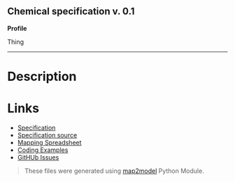 ## Chemical specification v. 0.1 

**Profile** 

Thing

**** 

# Description 
 
# Links 
- [Specification](http://bioschemas.org/bsc_specs/Chemical/specification/)
- [Specification source](specification.html)
- [Mapping Spreadsheet](https://docs.google.com/spreadsheets/d/1929wjxexWAQGuXP8qn9dI7HTbRIjGhqjazSnuSJaj0U/edit?usp=drivesdk)
- [Coding Examples](https://github.com/BioSchemas/specifications/tree/master/Chemical/examples)
- [GitHUb Issues](https://github.com/BioSchemas/bioschemas/labels/type%3A%20Chemical)
> These files were generated using [map2model](https://github.com/BioSchemas/map2model) Python Module.